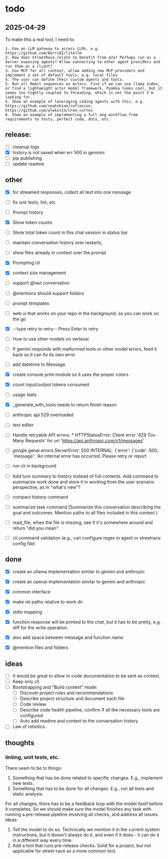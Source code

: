 # todo

## 2025-04-29

To make this a real tool, I need to:

    1. Use an LLM gateway to access LLMs, e.g. https://github.com/BerriAI/litellm
    2. How does StreetRace relate to benefit from a2a? Perhaps run as a Server exposing agents? Allow connecting to other agent providers and run them as a client?
    3. Use MCP for all context, allow adding new MCP providers and implement a set of default tools, e.g. local files
    4. The user can define their custom agents and tools.
    5. Run all ReAct sequences as Actors. Find if we can use llama index, or find a lightweight actor model framework. Pyakka looks cool, but it seems too tightly coupled to threading, which is not the point I'm looking for.
    5. Show an example of leveraging coding agents with this, e.g. https://github.com/noahshinn/reflexion, https://github.com/alekst23/creo-cortex
    6. Show an example of implementing a full eng workflow from requirements to tests, perfect code, docs, etc.

## release:

- [ ] cleanup logs
- [x] history is not saved when err 500 in gemnini
- [ ] pip publishing
- [ ] update readme

## other

- [x] for streamed responses, collect all text into one message
- [ ] fix unit tests, lint, etc
- [ ] Prompt history
- [x] Show token counts
- [ ] Show total token count in this chat session in status bar
- [ ] maintain conversation history over restarts,
- [ ] show files already in context over the prompt
- [x] Prompting UI
- [x] context size management
- [ ] support @last conversation
- [ ] @mentions should support folders
- [ ] prompt templates
- [ ] web ui that works on your repo in the background, so you can work on the go
- [x] --type retry to retry-- Press Enter to retry
- [ ] How to use other models on vertexai
- [ ] If gemini responds with malformed tools or other model errors, feed it back so it can fix its own error
- [ ] add datetime to Message
- [x] create console print module so it uses the proper colors
- [x] count input/output tokens consumed
- [ ] usage stats
- [x] _generate_with_tools needs to return finish reason
- [ ] anthropic api 529 overloaded
- [ ] text editor
- [ ] Handle retryable API errors:
        * HTTPStatusError: Client error '429 Too Many Requests' for url 'https://api.anthropic.com/v1/messages'
- [ ] google.genai.errors.ServerError: 500 INTERNAL. {'error': {'code': 500, 'message': 'An internal error has occurred. Please retry or report
- [ ] run cli in background
- [ ] Add turn summary to history instead of full contents. Add command to summarize work done and store it in worklog from the user scenario perspective, as in "what's new"?
- [ ] compact history command
- [ ] summarize task command (Summarize this conversation describing the goal and outcomes. Mention paths to all files included in this context.)
- [ ] read_file, when the file is missing, see if it's somewhere around and return "did you mean"
- [ ] cli command validation (e.g., can configure regex in agent or streetrace config file)


## done

- [x] create an ollama implementation similar to gemini and anthropic
- [x] create an openai implementation similar to gemini and anthropic
- [x] common interface
- [x] make rel paths relative to work dir
- [x] stdio mapping
- [x] function response will be printed to the chat, but it has to be pretty, e.g. diff for the write operation.
- [x] also add space between message and function name
- [x] @mention files and folders


## ideas

- [ ] It would be great to allow in-code documentation to be sent as context.
- [ ] Keep only cli
- [ ] Bootstrapping and "Build context" mode:
    - [ ] Discover project rules and recommendations
    - [ ] Describe project structure and document each file
    - [ ] Code review
    - [ ] Describe code health pipeline, confirm if all the necessary tools are configured
    - [ ] Auto add readme and context to the conversation history
- [ ] Law of robotics

## thoughts

### linting, unit tests, etc.

There seem to be to things:

1. Something that has be done related to specific changes.
    E.g., implement new tests.
2. Something that has to be done for all changes.
    E.g., run all tests and static analysis.

For all changes, there has to be a feedback loop with the model itself before it completes. So we should make
sure the model finishes any task with running a pre-release pipeline involving all checks, and address all issues.
Ideas:

1. Tell the model to do so.
   Technically we mention it in the current system instructions, but it doesn't always do it, and even if it
   does - it can do it in a different way every time.
2. Add a tool that runs pre-release checks.
   Solid for a project, but not applicable for street-race as a more common tool.
